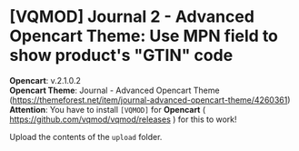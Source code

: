 # [VQMOD] Journal 2 - Advanced Opencart Theme: Use MPN field to show product's "GTIN" code

**Opencart**: v.2.1.0.2  
**Opencart Theme**: Journal - Advanced Opencart Theme (https://themeforest.net/item/journal-advanced-opencart-theme/4260361)  
**Attention**: You have to install `[VQMOD]` for **Opencart** ( https://github.com/vqmod/vqmod/releases ) for this to work!

Upload the contents of the `upload` folder.
